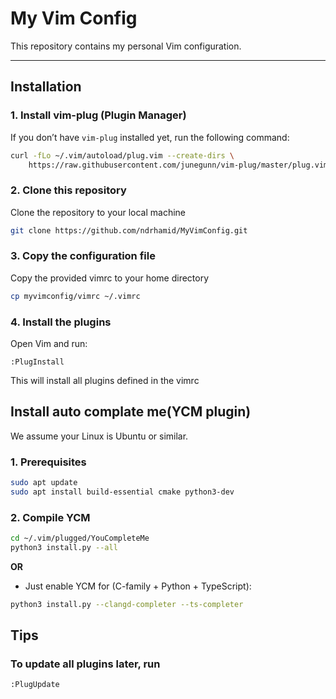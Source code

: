 # My Vim Config

This repository contains my personal Vim configuration.

---

## Installation

### 1. Install vim-plug (Plugin Manager)
If you don’t have `vim-plug` installed yet, run the following command:

```bash
curl -fLo ~/.vim/autoload/plug.vim --create-dirs \
    https://raw.githubusercontent.com/junegunn/vim-plug/master/plug.vim
```

### 2. Clone this repository
Clone the repository to your local machine

```bash
git clone https://github.com/ndrhamid/MyVimConfig.git
```

### 3. Copy the configuration file
Copy the provided vimrc to your home directory

```bash
cp myvimconfig/vimrc ~/.vimrc
```

### 4. Install the plugins
Open Vim and run:
```
:PlugInstall
```
This will install all plugins defined in the vimrc

## Install auto complate me(YCM plugin)
We assume your Linux is Ubuntu or similar.
### 1. Prerequisites
```bash
sudo apt update
sudo apt install build-essential cmake python3-dev
```
### 2. Compile YCM
```bash
cd ~/.vim/plugged/YouCompleteMe
python3 install.py --all
```

**OR**

* Just enable YCM for (C-family + Python + TypeScript):
```bash
python3 install.py --clangd-completer --ts-completer
```
## Tips

### To update all plugins later, run
```
:PlugUpdate
```
